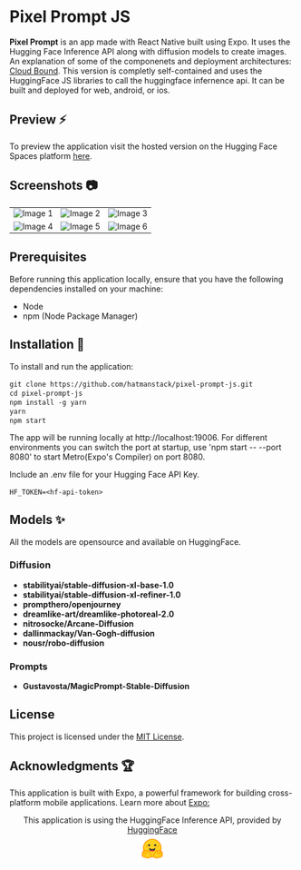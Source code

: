 # Pixel Prompt JS

**Pixel Prompt** is an app made with React Native built using Expo. It uses the Hugging Face Inference API along with  diffusion models to create images. An explanation of some of the componenets and deployment architectures: [Cloud Bound](https://medium.com/@HatmanStack/cloud-bound-react-native-and-fastapi-ml-684a658f967a).  This version is completly self-contained and uses the HuggingFace JS libraries to call the huggingface infernence api.  It can be built and deployed for web, android, or ios.

## Preview :zap:

To preview the application visit the hosted version on the Hugging Face Spaces platform [here](https://huggingface.co/spaces/Hatman/pixel-prompt).

## Screenshots :camera:

<table>
  <tr><p align="center">
    <td><img src="https://github.com/HatmanStack/pixel-prompt/blob/main/pics/pixel_prompt.png" alt="Image 1"></td>
    <td><img src="https://github.com/HatmanStack/pixel-prompt/blob/main/pics/pixel_prompt_1.png" alt="Image 2"></td>
    <td><img src="https://github.com/HatmanStack/pixel-prompt/blob/main/pics/pixel_prompt_2.png" alt="Image 3"></td></p>
    </tr>
    <tr><p align="center">
    <td><img src="https://github.com/HatmanStack/pixel-prompt/blob/main/pics/pixel_prompt_3.png" alt="Image 4"></td>
    <td><img src="https://github.com/HatmanStack/pixel-prompt/blob/main/pics/pixel_prompt_4.png" alt="Image 5"></td>
    <td><img src="https://github.com/HatmanStack/pixel-prompt/blob/main/pics/pixel_prompt_5.png" alt="Image 6"></td></p>
    
  </tr>
</table>

## Prerequisites

Before running this application locally, ensure that you have the following dependencies installed on your machine:

- Node
- npm (Node Package Manager)

## Installation :hammer:

To install and run the application:
   
   ```shell
   git clone https://github.com/hatmanstack/pixel-prompt-js.git
   cd pixel-prompt-js
   npm install -g yarn
   yarn
   npm start
   ```

The app will be running locally at http://localhost:19006. For different environments you can switch the port at startup, use 'npm start -- --port 8080' to start Metro(Expo's Compiler) on port 8080.

Include an .env file for your Hugging Face API Key.

   ```shell
   HF_TOKEN=<hf-api-token>
   ```

## Models :sparkles:

All the models are opensource and available on HuggingFace.

### Diffusion

- **stabilityai/stable-diffusion-xl-base-1.0**
- **stabilityai/stable-diffusion-xl-refiner-1.0**
- **prompthero/openjourney**
- **dreamlike-art/dreamlike-photoreal-2.0**
- **nitrosocke/Arcane-Diffusion**
- **dallinmackay/Van-Gogh-diffusion**
- **nousr/robo-diffusion**

### Prompts

- **Gustavosta/MagicPrompt-Stable-Diffusion**

## License

This project is licensed under the [MIT License](LICENSE).

## Acknowledgments :trophy:

This application is built with Expo, a powerful framework for building cross-platform mobile applications. Learn more about [Expo:](https://expo.io)

<p align="center">This application is using the HuggingFace Inference API, provided by <a href="https://huggingface.co">HuggingFace</a> </br><img src="https://github.com/HatmanStack/pixel-prompt-backend/blob/main/logo.png" alt="Image 4"></p>

